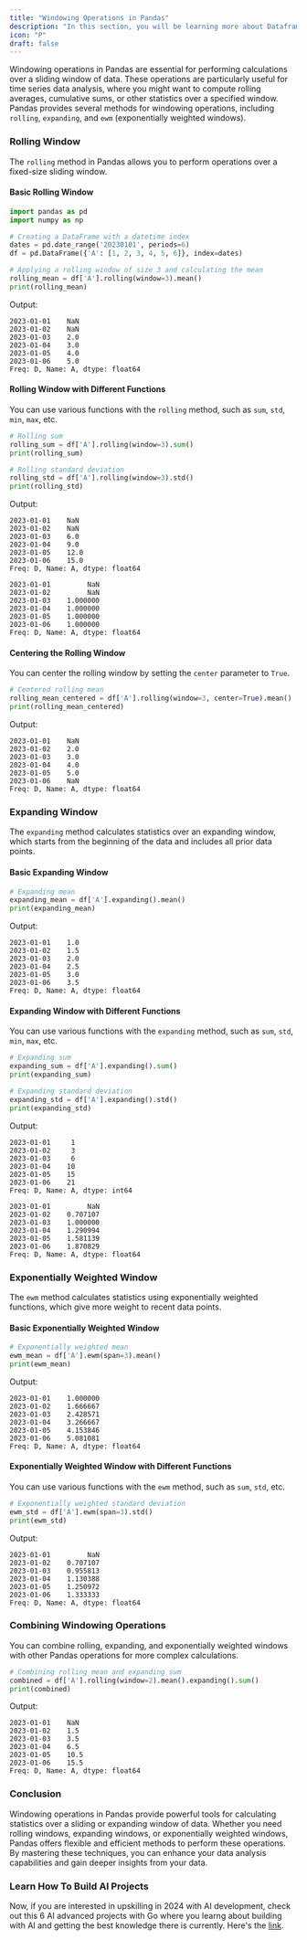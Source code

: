 ```yaml
---
title: "Windowing Operations in Pandas"
description: "In this section, you will be learning more about Dataframes, how to load data into one and how to perform operations."
icon: "P"
draft: false
---
```


Windowing operations in Pandas are essential for performing calculations over a sliding window of data. These operations are particularly useful for time series data analysis, where you might want to compute rolling averages, cumulative sums, or other statistics over a specified window. Pandas provides several methods for windowing operations, including `rolling`, `expanding`, and `ewm` (exponentially weighted windows).

### Rolling Window

The `rolling` method in Pandas allows you to perform operations over a fixed-size sliding window.

#### Basic Rolling Window

```python
import pandas as pd
import numpy as np

# Creating a DataFrame with a datetime index
dates = pd.date_range('20230101', periods=6)
df = pd.DataFrame({'A': [1, 2, 3, 4, 5, 6]}, index=dates)

# Applying a rolling window of size 3 and calculating the mean
rolling_mean = df['A'].rolling(window=3).mean()
print(rolling_mean)
```

Output:
```
2023-01-01    NaN
2023-01-02    NaN
2023-01-03    2.0
2023-01-04    3.0
2023-01-05    4.0
2023-01-06    5.0
Freq: D, Name: A, dtype: float64
```

#### Rolling Window with Different Functions

You can use various functions with the `rolling` method, such as `sum`, `std`, `min`, `max`, etc.

```python
# Rolling sum
rolling_sum = df['A'].rolling(window=3).sum()
print(rolling_sum)

# Rolling standard deviation
rolling_std = df['A'].rolling(window=3).std()
print(rolling_std)
```

Output:
```
2023-01-01    NaN
2023-01-02    NaN
2023-01-03    6.0
2023-01-04    9.0
2023-01-05    12.0
2023-01-06    15.0
Freq: D, Name: A, dtype: float64

2023-01-01         NaN
2023-01-02         NaN
2023-01-03    1.000000
2023-01-04    1.000000
2023-01-05    1.000000
2023-01-06    1.000000
Freq: D, Name: A, dtype: float64
```

#### Centering the Rolling Window

You can center the rolling window by setting the `center` parameter to `True`.

```python
# Centered rolling mean
rolling_mean_centered = df['A'].rolling(window=3, center=True).mean()
print(rolling_mean_centered)
```

Output:
```
2023-01-01    NaN
2023-01-02    2.0
2023-01-03    3.0
2023-01-04    4.0
2023-01-05    5.0
2023-01-06    NaN
Freq: D, Name: A, dtype: float64
```

### Expanding Window

The `expanding` method calculates statistics over an expanding window, which starts from the beginning of the data and includes all prior data points.

#### Basic Expanding Window

```python
# Expanding mean
expanding_mean = df['A'].expanding().mean()
print(expanding_mean)
```

Output:
```
2023-01-01    1.0
2023-01-02    1.5
2023-01-03    2.0
2023-01-04    2.5
2023-01-05    3.0
2023-01-06    3.5
Freq: D, Name: A, dtype: float64
```

#### Expanding Window with Different Functions

You can use various functions with the `expanding` method, such as `sum`, `std`, `min`, `max`, etc.

```python
# Expanding sum
expanding_sum = df['A'].expanding().sum()
print(expanding_sum)

# Expanding standard deviation
expanding_std = df['A'].expanding().std()
print(expanding_std)
```

Output:
```
2023-01-01     1
2023-01-02     3
2023-01-03     6
2023-01-04    10
2023-01-05    15
2023-01-06    21
Freq: D, Name: A, dtype: int64

2023-01-01         NaN
2023-01-02    0.707107
2023-01-03    1.000000
2023-01-04    1.290994
2023-01-05    1.581139
2023-01-06    1.870829
Freq: D, Name: A, dtype: float64
```

### Exponentially Weighted Window

The `ewm` method calculates statistics using exponentially weighted functions, which give more weight to recent data points.

#### Basic Exponentially Weighted Window

```python
# Exponentially weighted mean
ewm_mean = df['A'].ewm(span=3).mean()
print(ewm_mean)
```

Output:
```
2023-01-01    1.000000
2023-01-02    1.666667
2023-01-03    2.428571
2023-01-04    3.266667
2023-01-05    4.153846
2023-01-06    5.081081
Freq: D, Name: A, dtype: float64
```

#### Exponentially Weighted Window with Different Functions

You can use various functions with the `ewm` method, such as `sum`, `std`, etc.

```python
# Exponentially weighted standard deviation
ewm_std = df['A'].ewm(span=3).std()
print(ewm_std)
```

Output:
```
2023-01-01         NaN
2023-01-02    0.707107
2023-01-03    0.955813
2023-01-04    1.130388
2023-01-05    1.250972
2023-01-06    1.333333
Freq: D, Name: A, dtype: float64
```

### Combining Windowing Operations

You can combine rolling, expanding, and exponentially weighted windows with other Pandas operations for more complex calculations.

```python
# Combining rolling mean and expanding sum
combined = df['A'].rolling(window=2).mean().expanding().sum()
print(combined)
```

Output:
```
2023-01-01    NaN
2023-01-02    1.5
2023-01-03    3.5
2023-01-04    6.5
2023-01-05    10.5
2023-01-06    15.5
Freq: D, Name: A, dtype: float64
```

### Conclusion

Windowing operations in Pandas provide powerful tools for calculating statistics over a sliding or expanding window of data. Whether you need rolling windows, expanding windows, or exponentially weighted windows, Pandas offers flexible and efficient methods to perform these operations. By mastering these techniques, you can enhance your data analysis capabilities and gain deeper insights from your data.

### Learn How To Build AI Projects

Now, if you are interested in upskilling in 2024 with AI development, check out this 6 AI advanced projects with Go where you learng about building with AI and getting the best knowledge there is currently. Here's the [link](https://akhilsharmatech.gumroad.com/l/zgxqq).
